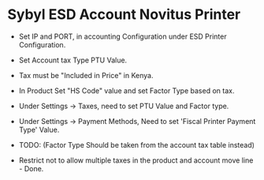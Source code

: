 # Sybyl ESD Account Novitus Printer

- Set IP and PORT, in accounting Configuration under ESD Printer Configuration.
- Set Account tax Type PTU Value.
- Tax must be "Included in Price" in Kenya.
- In Product Set "HS Code" value and set Factor Type based on tax.
- Under Settings -> Taxes, need to set PTU Value and Factor type.
- Under Settings -> Payment Methods, Need to set 'Fiscal Printer Payment Type' Value.


- TODO:
  (Factor Type Should be taken from the account tax table instead)
- Restrict not to allow multiple taxes in the product and account move line - Done.